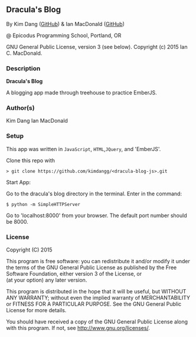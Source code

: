 ## Dracula's Blog

<a href="APP LINK IF APPLICABLE" target="#"><APP LINK NAME></a>

By Kim Dang (<a href="https://github.com/kimdangg" target="#">GitHub</a>) & Ian MacDonald (<a href="https://github.com/matchbookmac" target="#">GitHub</a>)

@ Epicodus Programming School, Portland, OR

GNU General Public License, version 3 (see below). Copyright (c) 2015 Ian C. MacDonald.

### Description

**Dracula's Blog**

A blogging app made through treehouse to practice EmberJS.

### Author(s)

Kim Dang
Ian MacDonald

### Setup

This app was written in `JavaScript`, `HTML`,`JQuery`, and 'EmberJS'.

Clone this repo with
```console
> git clone https://github.com/kimdangg/<dracula-blog-js>.git
```

Start App:

Go to the dracula's blog directory in the terminal. Enter in the command:
```
$ python -m SimpleHTTPServer
```

Go to 'localhost:8000' from your browser. The default port number should be 8000.


### License ###
Copyright  (C)  2015

This program is free software: you can redistribute it and/or modify
it under the terms of the GNU General Public License as published by
the Free Software Foundation, either version 3 of the License, or    
(at your option) any later version.

This program is distributed in the hope that it will be useful,
but WITHOUT ANY WARRANTY; without even the implied warranty of
MERCHANTABILITY or FITNESS FOR A PARTICULAR PURPOSE.  See the
GNU General Public License for more details.

You should have received a copy of the GNU General Public License
along with this program.  If not, see <http://www.gnu.org/licenses/>.
